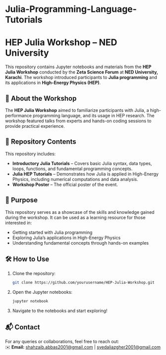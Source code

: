 # Julia-Programming-Language-Tutorials

# HEP Julia Workshop – NED University  

This repository contains Jupyter notebooks and materials from the **HEP Julia Workshop** conducted by the **Zeta Science Forum** at **NED University, Karachi**. The workshop introduced participants to **Julia programming** and its applications in **High-Energy Physics (HEP)**.  

## 📌 About the Workshop  
The **HEP Julia Workshop** aimed to familiarize participants with Julia, a high-performance programming language, and its usage in HEP research. The workshop featured talks from experts and hands-on coding sessions to provide practical experience.  

## 📁 Repository Contents  
This repository includes:  

- **Introductory Julia Tutorials** – Covers basic Julia syntax, data types, loops, functions, and fundamental programming concepts.  
- **Julia HEP Tutorials** – Demonstrates how Julia is applied in High-Energy Physics, including numerical computations and data analysis.  
- **Workshop Poster** – The official poster of the event.  

## 🎯 Purpose  
This repository serves as a showcase of the skills and knowledge gained during the workshop. It can be used as a learning resource for those interested in:  
- Getting started with Julia programming  
- Exploring Julia’s applications in High-Energy Physics  
- Understanding fundamental concepts through hands-on examples  

## 🛠 How to Use  
1. Clone the repository:  
   ```bash
   git clone https://github.com/yourusername/HEP-Julia-Workshop.git  
   ```
2. Open the Jupyter notebooks:  
   ```bash
   jupyter notebook  
   ```
3. Navigate to the notebooks and start exploring!  

## 📬 Contact  
For any queries or collaborations, feel free to reach out:  
✉️ **Email:** shahzaib.abbas2001@gmail.com | syedaliazgher2001@gmail.com  

